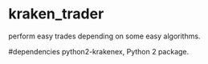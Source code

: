 # kraken_trader

perform easy trades depending on some easy algorithms.

#dependencies
python2-krakenex, Python 2 package.

